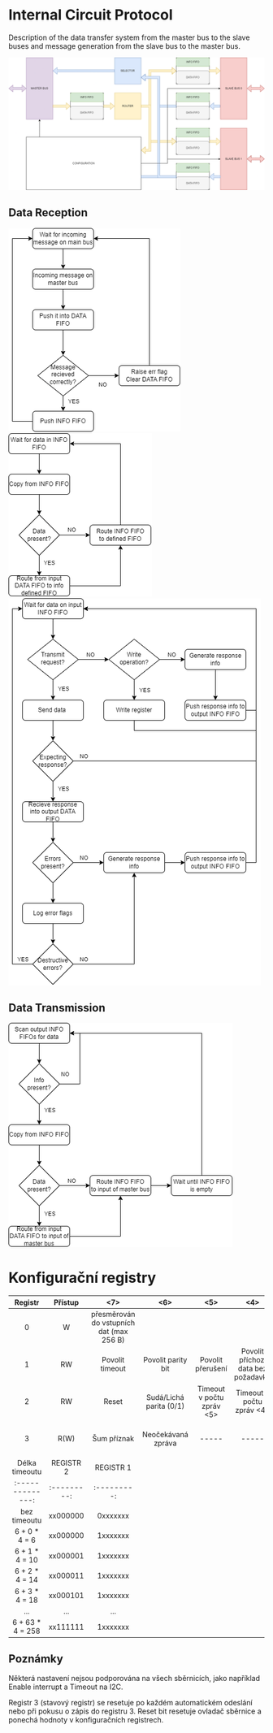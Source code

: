 # Internal Circuit Protocol

Description of the data transfer system from the master bus to the slave buses and message generation from the slave bus to the master bus.

![Schema of the design](data/Schema_prace.drawio.png)

## Data Reception

![State machine of the master bus](data/Master_bus.drawio.png)  
![State machine of the router](data/Router.drawio.png)  
![State machine of the slave bus](data/Slave_bus.drawio.png)

## Data Transmission

![State machine of the collector](data/Selector.drawio.png)

# Konfigurační registry
| Registr | Přístup | <7> | <6> | <5> | <4> | <3> | <2> | <1> | <0> |
| :---: | :---: | :---: | :---: | :---: | :---: | :---: | :---: | :---: | :---: |
|    0    |    W    | přesměrován do vstupních dat (max 256 B)            ||||||||
|    1    |   RW    | Povolit timeout |Povolit parity bit|Povolit přerušení|Povolit příchozí data bez požadavku|Povolit automatické hlášení chyb|bitrate <2>|bitrate <1>|bitrate <0>|
|    2    |   RW    | Reset |Sudá/Lichá parita (0/1)| Timeout v počtu zpráv <5> | Timeout v počtu zpráv <4> | Timeout v počtu zpráv <3> | Timeout v počtu zpráv <2> | Timeout v počtu zpráv <1> | Timeout v počtu zpráv <0> |
|    3    |    R(W)    |Šum příznak|Neočekávaná zpráva|-----|-----|Špatná velikost příchozích dat|Parita příznak|Timeout příznak|Frame příznak|
|  Délka timeoutu  | REGISTR 2 | REGISTR 1 |
| :--------------: |:---------:|:---------:|
|   bez timeoutu   | xx000000  | 0xxxxxxx  |
|  6 + 0 * 4 = 6   | xx000000  | 1xxxxxxx  |
|  6 + 1 * 4 = 10  | xx000001  | 1xxxxxxx  |
|  6 + 2 * 4 = 14  | xx000011  | 1xxxxxxx  |
|  6 + 3 * 4 = 18  | xx000101  | 1xxxxxxx  |
|       ...        |   ...     |   ...     |
| 6 + 63 * 4 = 258 | xx111111  | 1xxxxxxx  |
## Poznámky
 Některá nastavení nejsou podporována na všech sběrnicích, jako například Enable interrupt a Timeout na I2C.
 
 Registr 3 (stavový registr) se resetuje po každém automatickém odeslání nebo při pokusu o zápis do registru 3.
 Reset bit resetuje ovladač sběrnice a ponechá hodnoty v konfiguračních registrech.
